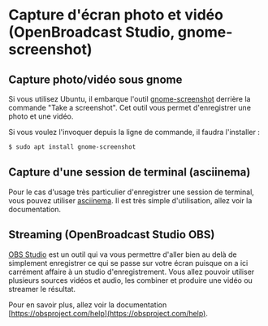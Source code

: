 # Capture d'écran photo et vidéo (OpenBroadcast Studio, gnome-screenshot)

## Capture photo/vidéo sous gnome

Si vous utilisez Ubuntu, il embarque l'outil [gnome-screenshot](https://gitlab.gnome.org/GNOME/gnome-screenshot) derrière la
commande "Take a screenshot". Cet outil vous permet d'enregistrer une photo et
une vidéo. 

Si vous voulez l'invoquer depuis la ligne de commande, il faudra l'installer :

```bash
$ sudo apt install gnome-screenshot
```

## Capture d'une session de terminal (asciinema)

Pour le cas d'usage très particulier d'enregistrer une session de terminal, vous
pouvez utiliser [asciinema](https://github.com/asciinema/asciinema). Il est très
simple d'utilisation, allez voir la documentation.

<div class="player" id="demo"></div>
<script>
AsciinemaPlayer.create('../assets/count_files.cast', document.getElementById("demo"));
</script>


## Streaming (OpenBroadcast Studio OBS)

[OBS Studio](https://github.com/obsproject/obs-studio) est un outil qui va vous
permettre d'aller bien au delà de simplement enregistrer ce qui se passe sur votre écran puisque on a ici carrément affaire à un studio d'enregistrement. Vous allez pouvoir utiliser plusieurs sources vidéos et audio, les combiner et produire une vidéo ou streamer le résultat.

Pour en savoir plus, allez voir la documentation [https://obsproject.com/help](https://obsproject.com/help).
